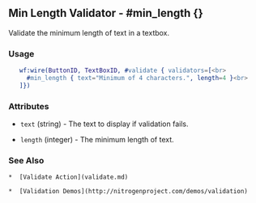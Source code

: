 <!-- dash: #min_length | Test | ###:Section -->



## Min Length Validator - #min_length {}

  Validate the minimum length of text in a textbox.

### Usage

```erlang
   wf:wire(ButtonID, TextBoxID, #validate { validators=[<br>
     #min_length { text="Minimum of 4 characters.", length=4 }<br>
   ]})

```

### Attributes

   * `text` (string) - The text to display if validation fails.

   * `length` (integer) - The minimum length of text.

### See Also

	*  [Validate Action](validate.md)

	*  [Validation Demos](http://nitrogenproject.com/demos/validation)
